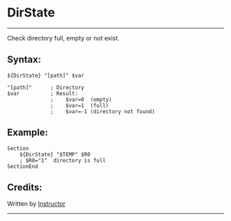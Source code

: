 # DirState

---

Check directory full, empty or not exist.

## Syntax:

	${DirState} "[path]" $var

	"[path]"      ; Directory
	$var          ; Result:
	              ;    $var=0  (empty)
	              ;    $var=1  (full)
	              ;    $var=-1 (directory not found)

## Example:

	Section
		${DirState} "$TEMP" $R0
		; $R0="1"  directory is full
	SectionEnd

## Credits:

Written by [Instructor](1)

---

[1]: http://nsis.sourceforge.net/User:Instructor